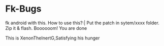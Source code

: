 # Fk-Bugs
fk android with this.
How to use this?:|
Put the patch in sytem/xxxx folder. Zip it & flash. 
Boooooom! You are done

This is XenonTheInertG,Satisfying his hunger
